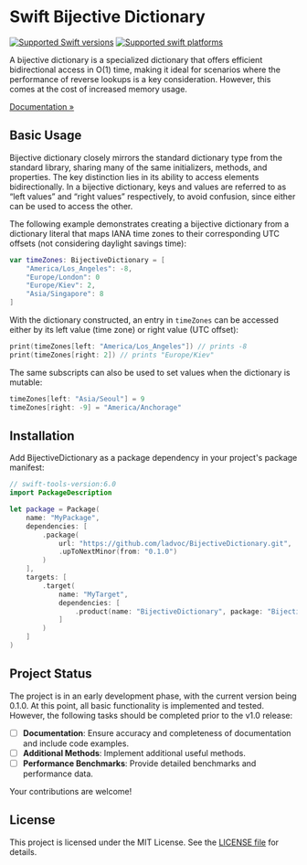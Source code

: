 # Swift Bijective Dictionary

[![Supported Swift versions](https://img.shields.io/endpoint?url=https%3A%2F%2Fswiftpackageindex.com%2Fapi%2Fpackages%2Fladvoc%2FBijectiveDictionary%2Fbadge%3Ftype%3Dswift-versions)](https://swiftpackageindex.com/ladvoc/BijectiveDictionary)
[![Supported swift platforms](https://img.shields.io/endpoint?url=https%3A%2F%2Fswiftpackageindex.com%2Fapi%2Fpackages%2Fladvoc%2FBijectiveDictionary%2Fbadge%3Ftype%3Dplatforms)](https://swiftpackageindex.com/ladvoc/BijectiveDictionary)

A bijective dictionary is a specialized dictionary that offers efficient bidirectional access in O(1) time, making it ideal for scenarios where the performance of reverse lookups is a key consideration. However,
this comes at the cost of increased memory usage.

[Documentation »](https://swiftpackageindex.com/ladvoc/BijectiveDictionary/main/documentation/bijectivedictionary)

## Basic Usage

Bijective dictionary closely mirrors the standard dictionary type from the standard library,
sharing many of the same initializers, methods, and properties. The key distinction lies in its
ability to access elements bidirectionally. In a bijective dictionary, keys and values are referred
to as “left values” and “right values” respectively, to avoid confusion, since either can be used
to access the other.

The following example demonstrates creating a bijective dictionary from a dictionary literal
that maps IANA time zones to their corresponding UTC offsets (not considering daylight savings time):

```swift
var timeZones: BijectiveDictionary = [
    "America/Los_Angeles": -8,
    "Europe/London": 0
    "Europe/Kiev": 2,
    "Asia/Singapore": 8
]
```

With the dictionary constructed, an entry in `timeZones` can be accessed either by its left
value (time zone) or right value (UTC offset):

```swift
print(timeZones[left: "America/Los_Angeles"]) // prints -8
print(timeZones[right: 2]) // prints "Europe/Kiev"
```

The same subscripts can also be used to set values when the dictionary is mutable:

```swift
timeZones[left: "Asia/Seoul"] = 9
timeZones[right: -9] = "America/Anchorage"
```

## Installation

Add BijectiveDictionary as a package dependency in your project's package manifest:

```swift
// swift-tools-version:6.0
import PackageDescription

let package = Package(
    name: "MyPackage",
    dependencies: [
        .package(
            url: "https://github.com/ladvoc/BijectiveDictionary.git",
            .upToNextMinor(from: "0.1.0")
        )
    ],
    targets: [
        .target(
            name: "MyTarget",
            dependencies: [
                .product(name: "BijectiveDictionary", package: "BijectiveDictionary")
            ]
        )
    ]
)
```

## Project Status

The project is in an early development phase, with the current version being 0.1.0. At this point, all basic functionality is implemented and tested. However, the following tasks should be completed prior to the v1.0 release:

- [ ] **Documentation**: Ensure accuracy and completeness of documentation and include code examples.
- [ ] **Additional Methods**: Implement additional useful methods.
- [ ] **Performance Benchmarks**: Provide detailed benchmarks and performance data.

Your contributions are welcome!

## License

This project is licensed under the MIT License. See the [LICENSE file](/LICENSE) for details.
